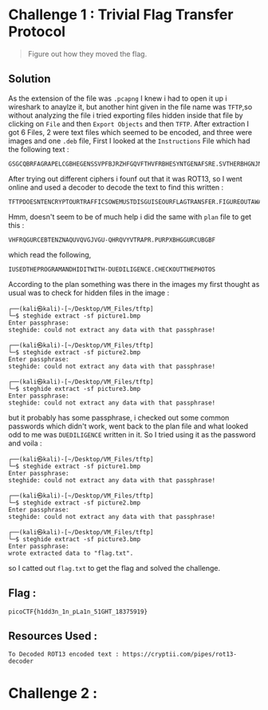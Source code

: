 # Challenge 1 : Trivial Flag Transfer Protocol

> Figure out how they moved the flag.

## Solution

As the extension of the file was `.pcapng` I knew i had to open it up i wireshark to anaylze it, but another hint given in the file name was `TFTP`,so without analyzing the file i tried exporting files hidden inside that file by clicking on `File` and then `Export Objects` and then `TFTP`.
After extraction I got 6 Files, 2 were text files which seemed to be encoded, and three were images and one `.deb` file, First I looked at the `Instructions` File which had the following text : 
```
GSGCQBRFAGRAPELCGBHEGENSSVPFBJRZHFGQVFTHVFRBHESYNTGENAFSRE.SVTHERBHGNJNLGBUVQRGURSYNTNAQVJVYYPURPXONPXSBEGURCYNA
```
After trying out different ciphers i founf out that it was ROT13, so I went online and used a decoder to decode the text to find this written : 
```
TFTPDOESNTENCRYPTOURTRAFFICSOWEMUSTDISGUISEOURFLAGTRANSFER.FIGUREOUTAWAYTOHIDETHEFLAGANDIWILLCHECKBACKFORTHEPLAN
```
Hmm, doesn't seem to be of much help i did the same with `plan` file to get this : 
```
VHFRQGURCEBTENZNAQUVQVGJVGU-QHRQVYVTRAPR.PURPXBHGGURCUBGBF
```
which read the following,
```
IUSEDTHEPROGRAMANDHIDITWITH-DUEDILIGENCE.CHECKOUTTHEPHOTOS
```
According to the plan something was there in the images my first thought as usual was to check for hidden files in the image : 
```shell
┌──(kali㉿kali)-[~/Desktop/VM_Files/tftp]
└─$ steghide extract -sf picture1.bmp 
Enter passphrase: 
steghide: could not extract any data with that passphrase!
                                                                                                                                                                                                                                           
┌──(kali㉿kali)-[~/Desktop/VM_Files/tftp]
└─$ steghide extract -sf picture2.bmp  
Enter passphrase: 
steghide: could not extract any data with that passphrase!
                                                                                                                                                                                                                                           
┌──(kali㉿kali)-[~/Desktop/VM_Files/tftp]
└─$ steghide extract -sf picture3.bmp  
Enter passphrase: 
steghide: could not extract any data with that passphrase!
```
but it probably has some passphrase, i checked out some common passwords which didn't work, went back to the plan file and what looked odd to me was `DUEDILIGENCE` written in it. So I tried using it as the password and voila : 
```shell
┌──(kali㉿kali)-[~/Desktop/VM_Files/tftp]
└─$ steghide extract -sf picture1.bmp 
Enter passphrase: 
steghide: could not extract any data with that passphrase!
                                                                                                                                                                                                                                           
┌──(kali㉿kali)-[~/Desktop/VM_Files/tftp]
└─$ steghide extract -sf picture2.bmp 
Enter passphrase: 
steghide: could not extract any data with that passphrase!
                                                                                                                                                                                                                                           
┌──(kali㉿kali)-[~/Desktop/VM_Files/tftp]
└─$ steghide extract -sf picture3.bmp 
Enter passphrase: 
wrote extracted data to "flag.txt".
```
so I catted out `flag.txt` to get the flag and solved the challenge.

## Flag :
```
picoCTF{h1dd3n_1n_pLa1n_51GHT_18375919}
```

## Resources Used : 
```
To Decoded ROT13 encoded text : https://cryptii.com/pipes/rot13-decoder
```

# Challenge 2 : 

